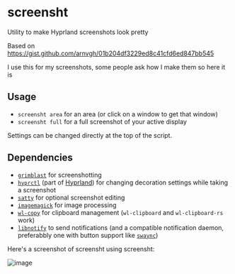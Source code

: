 # screensht

Utility to make Hyprland screenshots look pretty

Based on https://gist.github.com/arnvgh/01b204df3229ed8c41cfd6ed847bb545

I use this for my screenshots, some people ask how I make them so here it is

## Usage

- `screensht area` for an area (or click on a window to get that window)
- `screensht full` for a full screenshot of your active display

Settings can be changed directly at the top of the script.

## Dependencies

- [`grimblast`](https://github.com/hyprwm/contrib/blob/main/grimblast/grimblast) for screenshotting
- [`hyprctl`](https://wiki.hyprland.org/Configuring/Using-hyprctl/) (part of [Hyprland](hyprland.org/)) for changing decoration settings while taking a screenshot
- [`satty`](https://github.com/gabm/Satty) for optional screenshot editing
- [`imagemagick`](https://imagemagick.org/index.php) for image processing
- [`wl-copy`](https://github.com/bugaevc/wl-clipboard) for clipboard management (`wl-clipboard` and `wl-clipboard-rs` work)
- [`libnotify`](https://gitlab.gnome.org/GNOME/libnotify) to send notifications (and a compatible notification daemon, preferabbly one with button support like [`swaync`](https://github.com/ErikReider/SwayNotificationCenter))

Here's a screenshot of screensht using screensht:

![image](https://github.com/ThatOneCalculator/screensht/assets/44733677/2f9edb94-21fc-4966-ad9e-69741aabb800)


